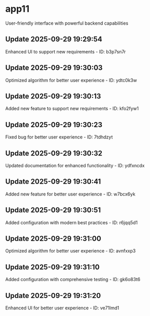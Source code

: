 # app11
User-friendly interface with powerful backend capabilities

## Update 2025-09-29 19:29:54
Enhanced UI to support new requirements - ID: b3p7sn7r


## Update 2025-09-29 19:30:03
Optimized algorithm for better user experience - ID: ydtc0k3w


## Update 2025-09-29 19:30:13
Added new feature to support new requirements - ID: kfo2fyw1


## Update 2025-09-29 19:30:23
Fixed bug for better user experience - ID: 7tdhdzyt


## Update 2025-09-29 19:30:32
Updated documentation for enhanced functionality - ID: ydfxncdx


## Update 2025-09-29 19:30:41
Added new feature for better user experience - ID: w7bcx6yk


## Update 2025-09-29 19:30:51
Added configuration with modern best practices - ID: r6jqq5d1


## Update 2025-09-29 19:31:00
Optimized algorithm for better user experience - ID: avnfxxp3


## Update 2025-09-29 19:31:10
Added configuration with comprehensive testing - ID: gk6o83t6


## Update 2025-09-29 19:31:20
Enhanced UI for better user experience - ID: ve71lmd1


